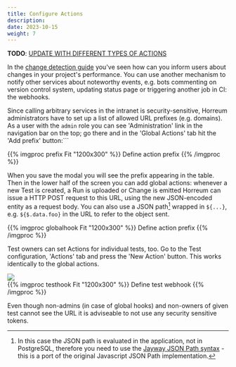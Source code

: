 ```yaml
---
title: Configure Actions
description: 
date: 2023-10-15
weight: 7
---
```


**TODO**: [UPDATE WITH DIFFERENT TYPES OF ACTIONS](https://github.com/RedHatPerf/project-tracking/issues/392)

In the [change detection guide](./change_detection.html) you've seen how can you inform users about changes in your project's performance. You can use another mechanism to notify other services about noteworthy events, e.g. bots commenting on version control system, updating status page or triggering another job in CI: the webhooks.

Since calling arbitrary services in the intranet is security-sensitive, Horreum administrators have to set up a list of allowed URL prefixes (e.g. domains). As a user with the `admin` role you can see 'Administration' link in the navigation bar on the top; go there and in the 'Global Actions' tab hit the 'Add prefix' button:```

{{% imgproc prefix Fit "1200x300" %}}
Define action prefix
{{% /imgproc %}}

When you save the modal you will see the prefix appearing in the table. Then in the lower half of the screen you can add global actions: whenever a new Test is created, a Run is uploaded or Change is emitted Horreum can issue a HTTP POST request to this URL, using the new JSON-encoded entity as a request body. You can also use a JSON path[^1] wrapped in `${...}`, e.g. `${$.data.foo}` in the URL to refer to the object sent.

{{% imgproc globalhook Fit "1200x300" %}}
Define action prefix
{{% /imgproc %}}

Test owners can set Actions for individual tests, too. Go to the Test configuration, 'Actions' tab and press the 'New Action' button. This works identically to the global actions.

<div class="screenshot"><img src="/assets/images/actions/02_testhook.png"></div>
{{% imgproc testhook Fit "1200x300" %}}
Define test webhook
{{% /imgproc %}}

Even though non-admins (in case of global hooks) and non-owners of given test cannot see the URL it is adviseable to not use any security sensitive tokens.

[^1]: In this case the JSON path is evaluated in the application, not in PostgreSQL, therefore you need to use the [Jayway JSON Path syntax](https://github.com/json-path/JsonPath) - this is a port of the original Javascript JSON Path implementation.
